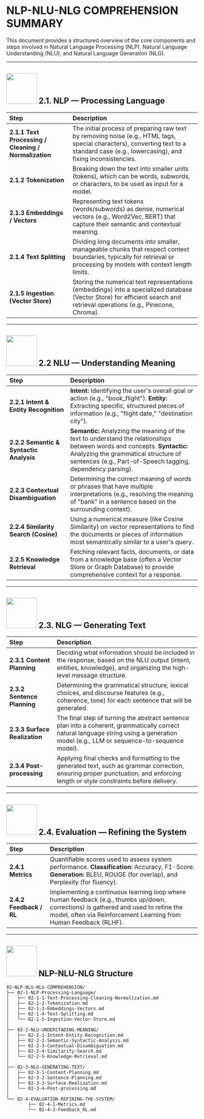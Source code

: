 # NLP-NLU-NLG COMPREHENSION SUMMARY

This document provides a structured overview of the core components and steps involved in Natural Language Processing (NLP), Natural Language Understanding (NLU), and Natural Language Generation (NLG).

---

## <img src="https://cdn-icons-png.flaticon.com/512/1713/1713860.png" width="80"/> 2.1. NLP — Processing Language

| Step | Description |
| :--- | :--- |
| **2.1.1 Text Processing / Cleaning / Normalization** | The initial process of preparing raw text by removing noise (e.g., HTML tags, special characters), converting text to a standard case (e.g., lowercasing), and fixing inconsistencies. |
| **2.1.2 Tokenization** | Breaking down the text into smaller units (tokens), which can be words, subwords, or characters, to be used as input for a model. |
| **2.1.3 Embeddings / Vectors** | Representing text tokens (words/subwords) as dense, numerical vectors (e.g., Word2Vec, BERT) that capture their semantic and contextual meaning. |
| **2.1.4 Text Splitting** | Dividing long documents into smaller, manageable chunks that respect context boundaries, typically for retrieval or processing by models with context length limits. |
| **2.1.5 Ingestion (Vector Store)** | Storing the numerical text representations (embeddings) into a specialized database (Vector Store) for efficient search and retrieval operations (e.g., Pinecone, Chroma). |

---

## <img src="https://cdn-icons-png.flaticon.com/512/6062/6062503.png" width="80"/> 2.2 NLU — Understanding Meaning

| Step | Description |
| :--- | :--- |
| **2.2.1 Intent & Entity Recognition** | **Intent:** Identifying the user's overall goal or action (e.g., "book\_flight"). **Entity:** Extracting specific, structured pieces of information (e.g., "flight date," "destination city"). |
| **2.2.2 Semantic & Syntactic Analysis** | **Semantic:** Analyzing the meaning of the text to understand the relationships between words and concepts. **Syntactic:** Analyzing the grammatical structure of sentences (e.g., Part-of-Speech tagging, dependency parsing). |
| **2.2.3 Contextual Disambiguation** | Determining the correct meaning of words or phrases that have multiple interpretations (e.g., resolving the meaning of "bank" in a sentence based on the surrounding context). |
| **2.2.4 Similarity Search (Cosine)** | Using a numerical measure (like Cosine Similarity) on vector representations to find the documents or pieces of information most semantically similar to a user's query. |
| **2.2.5 Knowledge Retrieval** | Fetching relevant facts, documents, or data from a knowledge base (often a Vector Store or Graph Database) to provide comprehensive context for a response. |

---

## <img src="https://cdn-icons-png.flaticon.com/512/10087/10087719.png" width="80"/> 2.3. NLG — Generating Text

| Step | Description |
| :--- | :--- |
| **2.3.1 Content Planning** | Deciding what information should be included in the response, based on the NLU output (intent, entities, knowledge), and organizing the high-level message structure. |
| **2.3.2 Sentence Planning** | Determining the grammatical structure, lexical choices, and discourse features (e.g., coherence, tone) for each sentence that will be generated. |
| **2.3.3 Surface Realization** | The final step of turning the abstract sentence plan into a coherent, grammatically correct natural language string using a generation model (e.g., LLM or sequence-to-sequence model). |
| **2.3.4 Post-processing** | Applying final checks and formatting to the generated text, such as grammar correction, ensuring proper punctuation, and enforcing length or style constraints before delivery. |

---

## <img src="https://cdn-icons-png.flaticon.com/512/2550/2550820.png" width="80"/> 2.4. Evaluation — Refining the System

| Step | Description |
| :--- | :--- |
| **2.4.1 Metrics** | Quantifiable scores used to assess system performance. **Classification:** Accuracy, F1-Score. **Generation:** BLEU, ROUGE (for overlap), and Perplexity (for fluency). |
| **2.4.2 Feedback / RL** | Implementing a continuous learning loop where human feedback (e.g., thumbs up/down, corrections) is gathered and used to refine the model, often via Reinforcement Learning from Human Feedback (RLHF). |

---

## <img src="https://cdn-icons-png.flaticon.com/512/18310/18310876.png" width="80"/> NLP-NLU-NLG Structure 

```
02-NLP-NLU-NLG-COMPREHENSION/
├── 02-1-NLP-Processing-Language/
│   ├── 02-1-1-Text-Processing-Cleaning-Normalization.md
│   ├── 02-1-2-Tokenization.md
│   ├── 02-1-3-Embeddings-Vectors.md
│   ├── 02-1-4-Text-Splitting.md
│   └── 02-1-5-Ingestion-Vector-Store.md
│
├── 02-2-NLU-UNDERSTADING-MEANING/
│   ├── 02-2-1-Intent-Entity-Recognition.md
│   ├── 02-2-2-Semantic-Syntactic-Analysis.md
│   ├── 02-2-3-Contextual-Disambiguation.md
│   ├── 02-2-4-Similarity-Search.md
│   └── 02-2-5-Knowledge-Retrieval.md
│
├── 02-3-NLG-GENERATING-TEXT/
│   ├── 02-3-1-Content-Planning.md
│   ├── 02-3-2-Sentence-Planning.md
│   ├── 02-3-3-Surface-Realization.md
│   └── 02-3-4-Post-processing.md
│
└── 02-4-EVALUATION-REFINING-THE-SYSTEM/
        ├── 02-4-1-Metrics.md
        └── 02-4-2-Feedback_RL.md

```
